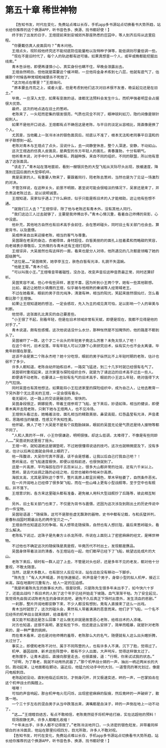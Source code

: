 # 第五十章 稀世神物
        【告知书友，时代在变化，免费站点难以长存，手机app多书源站点切换看书大势所趋，站长给你推荐的这个换源APP，听书音色多、换源、找书都好使！】
       终于到了出发的日子，王煊提前来到安城郊外那座熟悉的庄园中，等人到齐后将从这里启程。
       “你要戴仿真人皮面具吗？”青木问他。
       王煊点头，现阶段他终究还不能彻底防住能量枪以及特种子弹等，能低调则尽量低调一些。
       “现在不是旧时代了，每个人的轨迹都有迹可循，如果真想查一个人，或早或晚都能挖掘出线索。”
       青木告诉他，即便再谨慎小心，真实身份也瞒不住，早晚会泄露出去。
       王煊自然明白，但他就是需要这个缓冲期，一旦他将金身术练到七八层，他就有底气了，估摸那个时候各种常规枪械便杀不死他了。
       “这次地点在哪里？”王煊询问。
       “原本要去月亮之上，或者火星，但是考虑到他们这次对旧术很不友善，稳妥起见还是在旧土。”
       毕竟，一旦深入太空，如果有变故的话，谁都无法预料会发生什么，而机甲强者明显会占据很大优势。
       最终，这次的地点选在旧土的葱岭。
       老陈来了，一头短而密集的银发很亮，气质也完全不同了，眼神锐利如刀，隐约间像是钢针般刺人。
       如果不是他开口说话，王煊都有点不确信这是老陈，与平日的淡定从容相比，简直像是换了个人。
       尤其是，当他戴上一张冷冰冰的银色面具后，彻底认不准了，根本无法和老同事平日温和的样子联想到一起。
       老陈对青木与王煊点了点头，没说什么，去一间静室休息，整个人深邃，安静，不动如山。
       这次王煊选的仿真人皮面具，是典型的东方年轻人的面孔，青春蓬勃，十分有朝气。
       他听青木说，对手中什么人种都有，跨越种族，来自不同的组织，不同的联盟，所以他有意选了这张面具。
       “该走了。”青木站在落地窗前，看到一艘银灰色的大型飞船从天际尽头出现，放缓速度，降落到庄园后面的大型停机坪。
       竟是吴家的人，有重要人物来了，要跟着同行，陪老陈去葱岭，当然也是为了见证一场激烈的对决。
       不管怎样说，在这种关头，前景不明朗，甚至说可能会很暗淡的情况下，吴家还是来了，并负责送老陈过去，足以说明诚意。
       王煊知道，吴家似乎遇上了什么麻烦，似乎只能是练旧术的人才能相助，这让他有些想不通。
       “就我们三人去？”王煊惊讶，除了他与老陈还有青木外，没有其他人同行。
       “我们这边三人过去就够了，主要是我师傅出手。”青木心情沉重，看着自己师傅的背影，心中没底。
       他补充，其他地方自然也有旧术高手会前往，会在葱岭碰头，同时旧土有关部门也会去，算是背书，以及震慑。
       吴成林亲自出来迎接老陈，相当的客气与尊重。
       吴茵跟在老吴的身边，衣裙得体，身材超佳，白皙美丽的的面孔上挂着柔和而略甜的笑容，向老城表示尊敬后，又热情的与青木还有王煊打招呼。
       王煊讶异，大吴居然也有这样的一面，看来也是分人对待，他所遇见的几次都是领略了她的超级脾气。
       “这位是……”吴茵微笑，她亭亭玉立，肤色白皙有光泽，礼貌不失温婉。
       “他是王霄。”青木介绍。
       “可以叫我小王。”王煊嗓音带着磁性，没办法，改变声音后这种音质最正常，同时还算好听。
       吴茵笑容不减，但心中有些异样，甚至不喜，因为听到小王两个字，她有一些其他联想。
       比如，最近让她怒火填膺的王煊，似乎被与他相熟的秦诚等人经常喊老王。
       不过在她看来，眼前的男子目光纯净，清澈有神，相当的阳光，笑起来居然很灿烂，怎么看都比那个王煊强。
       如果让王煊知道她的想法，一定会感叹，先入为主的成见真可怕，足以影响一个人的审美与判断。
       他觉得，这张面孔比真实的自己要差些。
       “小王很了不起，别看年轻，但是在旧术领域非常有天赋，即便是现在，我都不见得是他的对手了。”
       青木说道，颇有些感慨，这次他说话没什么水分，那种怅然是不加掩饰的，他的路差不都到头了。
       吴茵被吓了一跳，这个才二十出头的年轻男子竟这么厉害？未免太惊人了吧！
       在这个年代，旧术没落，罕有年轻人可以沉静下心来研究旧术，纵有实力也不会太离谱，毕竟年龄摆在那里。
       这该不会是第二个陈永杰吧？她十分吃惊，眼前的男子纵然比不上年轻时期的老陈，估计也弱不了多少。
       许多人都知道，老陈自幼开始练旧术，一路突飞猛进，到二十几岁时就已经很有名气了。
       吴茵顿时重视起来，这次家里与探险组织合作，就是为了请这边的旧术高手过去一些人。
       即便请不动老陈，也要请上一些较有名气的旧术高手，眼前的小王这么年轻，绝对值得下大力气拉拢。
       同时吴茵也有其他想法，如果能将小王拉进家里的探险组织中，成为自己人，让他去教育一下另外那个无比恶劣的王煊，一定会很有看头。
       毫无疑问，这一路上的交谈是融洽的，愉快的。
       吴茵身段很正，婀娜挺秀，带着王煊参观了飞船，坐下来后，妙语如珠，相当的健谈，即便青木离开去陪老陈，只剩下她与王煊两人，也不见冷场。
       王煊侧头看过去，她略着淡妆，面孔相当的精致美丽，鼻梁高挺，红唇晶莹有光泽，声音柔和，思路相当的敏捷，性感又不失知性美。
       他怀疑，换人了吧？大吴是不是有个双胞胎妹妹，眼前的吴茵无论是气质还是待人接物等都不同了。
       “人和人真的不一样，小王你很谦逊，明明很强，却这么低调，太难得了，不像是有些同龄人……”吴茵说到这里摇了摇头。
       王煊一听，就知道她这是铺垫呢，不过她很懂得说话的技巧，这次也就稍微提及下，没有多说，估计以后再见面就会持续上眼药了。
       他一阵腹诽，大吴你可真不厚道，该不会是想着，让我以后自己打我自己吧？！
       葱岭虽远，但飞船速度极快，即便以低档前进，也很快就到了。
       这是一片高原，平均海拔在四千五百米以上，很多大山都非常的壮阔，足有六千米以上。
       葱岭，是古代丝绸之路的必经之地，后世也被称作帕米尔高原。
       海拔太高，尤其是深秋这个季节，整片高原上都呈灰褐色，草木早枯萎了，自然条件恶劣。
       在一片开阔地上已经停了很多架飞船，而在一些山峰上更有小型战舰等，至于空中也有舰船，并不落下。
       王煊意识到，各方来这里碰头都有准备，避免被人用科大型战舰抄了后路等，彼此相互制衡。
       另外，旧土有关部门也来了，不仅是为背书与震慑，还因为这次涉及到刚出土的历史传说中的一件宝物。
       吴茵轻语道：“随侯珠，这可不是那些虚无飘渺的器物，史书中都有记载，与和氏璧并列，是春秋战国时期最出名的两件宝贝之一。”
       王煊自然也知道这次的争端，有人想带走随侯珠，自然也有人想拦阻，最后来葱岭碰头，看怎么解决。
       老陈私下说过，这珠子是先秦方士杀龙所得，传说在上面刻上了密密麻麻的经文，是稀世神物。
       不过他也不确定这次的随侯珠是真是假，毕竟历代不时出土，发现都是赝品。
       吴茵身体带着淡淡的清香，与王煊站在一起，他们都早已经下了飞船，眺望远处成片的大山。
       老陈下来后，顿时有一群人迎了上去，不管是对头也好，还是多年不见的老友，都对他十分重视，不敢太随意。
       当然，这是大多数人，也有部分人反应冷淡，站在远处没有移动一下脚步。
       “陈先生！”有人大声喊道，并在快速接近，听声音是个男子，身穿小型的拟人机甲，接近三米高，踩在地面时沉重有力，给人一定的压迫感。
       “我是听着陈先生的故事长大的，很是钦佩，只是陈先生很多年未出手了，如今快六十岁了，还能出战吗？练旧术的人到了这个年岁已经开始走下坡路，血气渐渐干枯。为了安全起见，我觉得先由我试试陈老先生的身体状态吧，避免不久后真正下场时出意外，发生流血的悲剧。”
       一刹那，整片开阔地都安静下来，不少人都没有想到，竟有人直接来了这么一出戏。
       青木当时就怒了，这次的碰头会，果然有人带着满满的恶意而来。他们才下飞船，一个名不见经传的机甲战士就来挑衅，给谁看呢？！
       谁又能不知道这是怎么回事？这么做无非就是故意恶心老陈，给练旧术的人添堵。
       对方也知道，这很不高明，甚至有些下作，但还是这么安排了，简单而粗暴，就是针对老陈来的，是一种严重的挑衅。
       而在青木看来，这也是对他师傅的羞辱，老陈那么大的名气，随便就有人这么出头瞎折腾，太过分了。
       事实上，即便和老陈不对付、属于不同阵营的人，也有许多人不满，沉下了脸，觉得过了。
       机甲、基因战体、新术这些阵营中，都有不少人出面，大声呵斥，觉得这样做太过了。
       老陈摆手，让青木退后，直接向那里走去，也很直接，道：“行啊，你来试试我的状态。”
       “好啊，为了尊老，我就不动用热武器了。”那个机甲战士锵的一声，抽出一柄近两米长的大剑，跑动起来，让地面都在颤动，逼近后，他猛力抡动手中的大剑，一道雪亮的寒光划过，像是闪电般刺目。
       老陈起初没动，直到他临近后挥剑，才侧身闪开，并又极速突进，砰的一声，一巴掌拍击在这个机甲战士的胸膛上。
       喀嚓！
       可怕的声音响起，那台机甲电火花闪烁，出现密密麻麻的裂痕，然后竟砰的一声破碎了，散落一地。
       一个三十岁左右的混血男子从当中跌落出来，满嘴都是血沫子，砰的一声倒在地上一动不动了。
       “这……”王煊瞠目结舌，有点不敢相信，老陈竟然徒手将机甲给打崩，实在远超他的预料！
       现场寂静无声，许多人都瞳孔收缩！
       “十年未出手，许多人都不记得我了。”老陈冷淡地开口，一头浓密的银色短发，并带着同样银白的冰冷面具，他站在那里扫视四方，目光所致，许多人不敢对视。
       【告知书友，时代在变化，免费站点难以长存，手机app多书源站点切换看书大势所趋，站长给你推荐的这个换源APP，听书音色多、换源、找书都好使！】